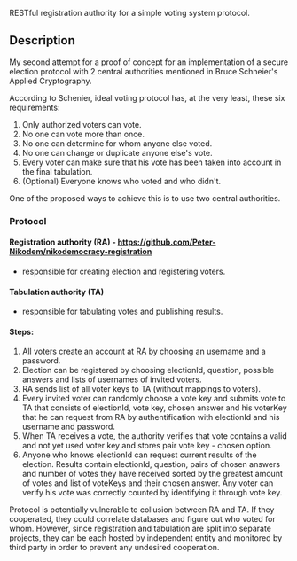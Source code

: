 RESTful registration authority for a simple voting system protocol.

## Description

My second attempt for a proof of concept for an implementation of a secure election protocol with 2 central authorities mentioned in Bruce Schneier's Applied Cryptography.

According to Schenier, ideal voting protocol has, at the very least, these six requirements:
 1. Only authorized voters can vote.
 2. No one can vote more than once.
 3. No one can determine for whom anyone else voted.
 4. No one can change or duplicate anyone else's vote.
 5. Every voter can make sure that his vote has been taken into account in the final tabulation.
 6. (Optional) Everyone knows who voted and who didn't.

One of the proposed ways to achieve this is to use two central authorities.

### Protocol

#### Registration authority (RA) - https://github.com/Peter-Nikodem/nikodemocracy-registration
  - responsible for creating election and registering voters.

#### Tabulation authority (TA)
  - responsible for tabulating votes and publishing results.

#### Steps:
 1. All voters create an account at RA by choosing an username and a password.
 2. Election can be registered by choosing electionId, question, possible answers and lists of usernames of invited voters.
 3. RA sends list of all voter keys to TA (without mappings to voters).
 4. Every invited voter can randomly choose a vote key and submits vote to TA that consists of electionId, vote key, chosen answer and his voterKey that he can request from RA by authentification with electionId and his username and password. 
 5. When TA receives a vote, the authority verifies that vote contains a valid and not yet used voter key and stores pair vote key - chosen option.
 6. Anyone who knows electionId can request current results of the election. Results contain electionId, question, pairs of chosen answers and number of votes they have received sorted by the greatest amount of votes and list of voteKeys and their chosen answer. Any voter can verify his vote was correctly counted by identifying it through vote key.

Protocol is potentially vulnerable to collusion between RA and TA. If they cooperated, they could correlate databases and figure out who voted for whom.
However, since registration and tabulation are split into separate projects, they can be each hosted by independent entity and monitored by third party in order to prevent any undesired cooperation.



